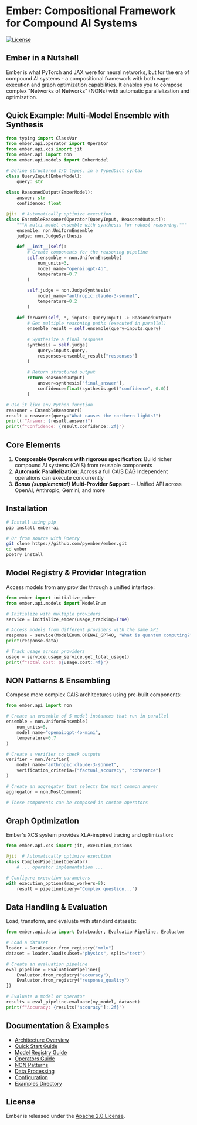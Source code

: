 # Ember: Compositional Framework for Compound AI Systems

[![License](https://img.shields.io/badge/License-Apache%202.0-blue.svg)](https://opensource.org/licenses/Apache-2.0)

## Ember in a Nutshell

Ember is what PyTorch and JAX were for neural networks, but for the era of compound AI systems - a compositional framework with both eager execution and graph optimization capabilities. It enables you to compose complex "Networks of Networks" (NONs) with automatic parallelization and optimization.

## Quick Example: Multi-Model Ensemble with Synthesis

```python
from typing import ClassVar
from ember.api.operator import Operator
from ember.api.xcs import jit
from ember.api import non
from ember.api.models import EmberModel

# Define structured I/O types, in a TypedDict syntax
class QueryInput(EmberModel):
    query: str
    
class ReasonedOutput(EmberModel):
    answer: str
    confidence: float

@jit  # Automatically optimize execution
class EnsembleReasoner(Operator[QueryInput, ReasonedOutput]):
    """A multi-model ensemble with synthesis for robust reasoning."""
    ensemble: non.UniformEnsemble
    judge: non.JudgeSynthesis
    
    def __init__(self):
        # Create components for the reasoning pipeline
        self.ensemble = non.UniformEnsemble(
            num_units=3,
            model_name="openai:gpt-4o",
            temperature=0.7
        )
        
        self.judge = non.JudgeSynthesis(
            model_name="anthropic:claude-3-sonnet",
            temperature=0.2
        )
    
    def forward(self, *, inputs: QueryInput) -> ReasonedOutput:
        # Get multiple reasoning paths (executed in parallel)
        ensemble_result = self.ensemble(query=inputs.query)
        
        # Synthesize a final response 
        synthesis = self.judge(
            query=inputs.query,
            responses=ensemble_result["responses"]
        )
        
        # Return structured output
        return ReasonedOutput(
            answer=synthesis["final_answer"],
            confidence=float(synthesis.get("confidence", 0.0))
        )

# Use it like any Python function
reasoner = EnsembleReasoner()
result = reasoner(query="What causes the northern lights?")
print(f"Answer: {result.answer}")
print(f"Confidence: {result.confidence:.2f}")
```

## Core Elements

1. **Composable Operators with rigorous specification**: Build richer compound AI systems (CAIS) from reusable components
2. **Automatic Parallelization**: Across a full CAIS DAG Independent operations can execute concurrently
3. **_Bonus (supplemental)_** **Multi-Provider Support** -- Unified API across OpenAI, Anthropic, Gemini, and more

## Installation

```bash
# Install using pip
pip install ember-ai

# Or from source with Poetry
git clone https://github.com/pyember/ember.git
cd ember
poetry install
```

## Model Registry & Provider Integration

Access models from any provider through a unified interface:

```python
from ember import initialize_ember
from ember.api.models import ModelEnum

# Initialize with multiple providers
service = initialize_ember(usage_tracking=True)

# Access models from different providers with the same API
response = service(ModelEnum.OPENAI_GPT4O, "What is quantum computing?")
print(response.data)

# Track usage across providers
usage = service.usage_service.get_total_usage()
print(f"Total cost: ${usage.cost:.4f}")
```

## NON Patterns & Ensembling

Compose more complex CAIS architectures using pre-built components:

```python
from ember.api import non

# Create an ensemble of 5 model instances that run in parallel
ensemble = non.UniformEnsemble(
    num_units=5, 
    model_name="openai:gpt-4o-mini",
    temperature=0.7
)

# Create a verifier to check outputs
verifier = non.Verifier(
    model_name="anthropic:claude-3-sonnet",
    verification_criteria=["factual_accuracy", "coherence"]
)

# Create an aggregator that selects the most common answer
aggregator = non.MostCommon()

# These components can be composed in custom operators
```

## Graph Optimization

Ember's XCS system provides XLA-inspired tracing and optimization:

```python
from ember.api.xcs import jit, execution_options

@jit  # Automatically optimize execution
class ComplexPipeline(Operator):
    # ... operator implementation ...

# Configure execution parameters
with execution_options(max_workers=8):
    result = pipeline(query="Complex question...") 
```

## Data Handling & Evaluation

Load, transform, and evaluate with standard datasets:

```python
from ember.api.data import DataLoader, EvaluationPipeline, Evaluator

# Load a dataset
loader = DataLoader.from_registry("mmlu")
dataset = loader.load(subset="physics", split="test")

# Create an evaluation pipeline
eval_pipeline = EvaluationPipeline([
    Evaluator.from_registry("accuracy"),
    Evaluator.from_registry("response_quality")
])

# Evaluate a model or operator
results = eval_pipeline.evaluate(my_model, dataset)
print(f"Accuracy: {results['accuracy']:.2f}")
```

## Documentation & Examples

- [Architecture Overview](ARCHITECTURE.md)
- [Quick Start Guide](docs/quickstart/README.md)
- [Model Registry Guide](docs/quickstart/model_registry.md)
- [Operators Guide](docs/quickstart/operators.md)
- [NON Patterns](docs/quickstart/non.md)
- [Data Processing](docs/quickstart/data.md)
- [Configuration](docs/quickstart/configuration.md)
- [Examples Directory](src/ember/examples)

## License

Ember is released under the [Apache 2.0 License](LICENSE).